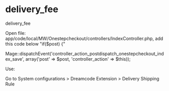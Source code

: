 # delivery_fee
delivery_fee

Open file: app/code/local/MW/Onestepcheckout/controllers/IndexController.php, add this code below "if($post) {"

Mage::dispatchEvent('controller_action_postdispatch_onestepcheckout_index_save', array('post' => $post, 'controller_action' => $this));


Use:

Go to System configurations > Dreamcode Extension > Delivery Shipping Rule

